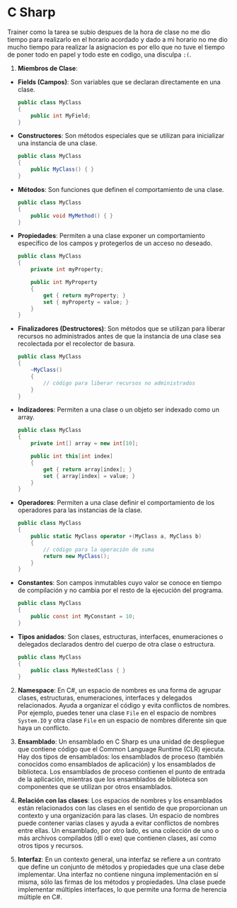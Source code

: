 # C Sharp

Trainer como la tarea se subio despues de la hora de clase no me dio tiempo para
realizarlo en el horario acordado y dado a mi horario no me dio mucho tiempo
para realizar la asignacion es por ello que no tuve el tiempo de poner todo en
papel y todo este en codigo, una disculpa `:(`.

1. **Miembros de Clase**:

- **Fields (Campos)**: Son variables que se declaran directamente en una clase.

  ```csharp
  public class MyClass
  {
      public int MyField;
  }
  ```

- **Constructores**: Son métodos especiales que se utilizan para inicializar una
  instancia de una clase.

  ```csharp
  public class MyClass
  {
      public MyClass() { }
  }
  ```

- **Métodos**: Son funciones que definen el comportamiento de una clase.

  ```csharp
  public class MyClass
  {
      public void MyMethod() { }
  }
  ```

- **Propiedades**: Permiten a una clase exponer un comportamiento específico de
  los campos y protegerlos de un acceso no deseado.

  ```csharp
  public class MyClass
  {
      private int myProperty;

      public int MyProperty
      {
          get { return myProperty; }
          set { myProperty = value; }
      }
  }
  ```

- **Finalizadores (Destructores)**: Son métodos que se utilizan para liberar
  recursos no administrados antes de que la instancia de una clase sea
  recolectada por el recolector de basura.

  ```csharp
  public class MyClass
  {
      ~MyClass()
      {
          // código para liberar recursos no administrados
      }
  }
  ```

- **Indizadores**: Permiten a una clase o un objeto ser indexado como un array.

  ```csharp
  public class MyClass
  {
      private int[] array = new int[10];

      public int this[int index]
      {
          get { return array[index]; }
          set { array[index] = value; }
      }
  }
  ```

- **Operadores**: Permiten a una clase definir el comportamiento de los
  operadores para las instancias de la clase.

  ```csharp
  public class MyClass
  {
      public static MyClass operator +(MyClass a, MyClass b)
      {
          // código para la operación de suma
          return new MyClass();
      }
  }
  ```

- **Constantes**: Son campos inmutables cuyo valor se conoce en tiempo de
  compilación y no cambia por el resto de la ejecución del programa.

  ```csharp
  public class MyClass
  {
      public const int MyConstant = 10;
  }
  ```

- **Tipos anidados**: Son clases, estructuras, interfaces, enumeraciones o
  delegados declarados dentro del cuerpo de otra clase o estructura.

  ```csharp
  public class MyClass
  {
      public class MyNestedClass { }
  }
  ```

2. **Namespace**: En C#, un espacio de nombres es una forma de agrupar clases,
   estructuras, enumeraciones, interfaces y delegados relacionados. Ayuda a
   organizar el código y evita conflictos de nombres. Por ejemplo, puedes tener
   una clase `File` en el espacio de nombres `System.IO` y otra clase `File` en
   un espacio de nombres diferente sin que haya un conflicto.

3. **Ensamblado**: Un ensamblado en C Sharp es una unidad de despliegue que
   contiene código que el Common Language Runtime (CLR) ejecuta. Hay dos tipos
   de ensamblados: los ensamblados de proceso (también conocidos como
   ensamblados de aplicación) y los ensamblados de biblioteca. Los ensamblados
   de proceso contienen el punto de entrada de la aplicación, mientras que los
   ensamblados de biblioteca son componentes que se utilizan por otros
   ensamblados.

4. **Relación con las clases**: Los espacios de nombres y los ensamblados están
   relacionados con las clases en el sentido de que proporcionan un contexto y
   una organización para las clases. Un espacio de nombres puede contener varias
   clases y ayuda a evitar conflictos de nombres entre ellas. Un ensamblado, por
   otro lado, es una colección de uno o más archivos compilados (dll o exe) que
   contienen clases, así como otros tipos y recursos.

5. **Interfaz**: En un contexto general, una interfaz se refiere a un contrato
   que define un conjunto de métodos y propiedades que una clase debe
   implementar. Una interfaz no contiene ninguna implementación en sí misma,
   sólo las firmas de los métodos y propiedades. Una clase puede implementar
   múltiples interfaces, lo que permite una forma de herencia múltiple en C#.

